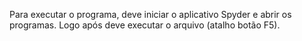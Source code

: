 Para executar o programa, deve iniciar o aplicativo Spyder e abrir os programas. Logo após deve executar o arquivo (atalho botão F5).
